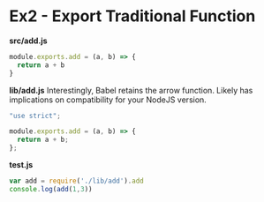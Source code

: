 # Ex2 - Export Traditional Function

**src/add.js**
```js
module.exports.add = (a, b) => {
  return a + b
}
```

**lib/add.js**
Interestingly, Babel retains the arrow function. Likely has implications on compatibility for your NodeJS version.
```js
"use strict";

module.exports.add = (a, b) => {
  return a + b;
};
```

**test.js**
```js
var add = require('./lib/add').add
console.log(add(1,3))
```